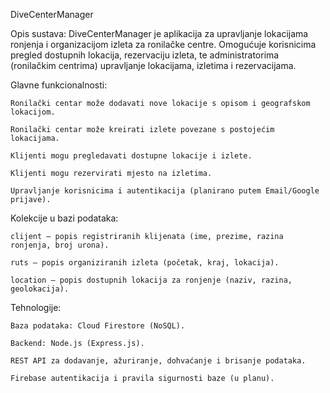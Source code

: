 DiveCenterManager

Opis sustava: DiveCenterManager je aplikacija za upravljanje lokacijama ronjenja i organizacijom izleta za ronilačke centre. Omogućuje korisnicima pregled dostupnih lokacija, rezervaciju izleta, te administratorima (ronilačkim centrima) upravljanje lokacijama, izletima i rezervacijama.

Glavne funkcionalnosti:

    Ronilački centar može dodavati nove lokacije s opisom i geografskom lokacijom.

    Ronilački centar može kreirati izlete povezane s postojećim lokacijama.

    Klijenti mogu pregledavati dostupne lokacije i izlete.

    Klijenti mogu rezervirati mjesto na izletima.

    Upravljanje korisnicima i autentikacija (planirano putem Email/Google prijave).

Kolekcije u bazi podataka:

    clijent — popis registriranih klijenata (ime, prezime, razina ronjenja, broj urona).

    ruts — popis organiziranih izleta (početak, kraj, lokacija).

    location — popis dostupnih lokacija za ronjenje (naziv, razina, geolokacija).

Tehnologije:

    Baza podataka: Cloud Firestore (NoSQL).

    Backend: Node.js (Express.js).

    REST API za dodavanje, ažuriranje, dohvaćanje i brisanje podataka.

    Firebase autentikacija i pravila sigurnosti baze (u planu).
